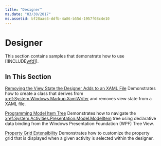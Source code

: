 ```yaml
---
title: "Designer"
ms.date: "03/30/2017"
ms.assetid: bf28aae3-ddfb-4a86-b55d-1957f08c4e10
---
```

# Designer
This section contains samples that demonstrate how to use [!INCLUDE[wfd1](../../../../includes/wfd1-md.md)].

## In This Section
 [Removing the View State the Designer Adds to an XAML File](../samples/removing-the-view-state-the-designer-adds-to-an-xaml-file.md)
 Demonstrates how to create a class that derives from <xref:System.Windows.Markup.XamlWriter> and removes view state from a XAML file.

 [Programming Model Item Tree](../samples/programming-model-item-tree.md)
 Demonstrates how to navigate the <xref:System.Activities.Presentation.Model.ModelItem> tree using declarative data binding from the Windows Presentation Foundation (WPF) Tree View.

 [Property Grid Extensibility](../samples/property-grid-extensibility.md)
 Demonstrates how to customize the property grid that is displayed when a given activity is selected within the designer.
